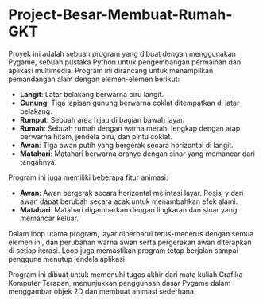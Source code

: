 # Project-Besar-Membuat-Rumah-GKT

Proyek ini adalah sebuah program yang dibuat dengan menggunakan Pygame, sebuah pustaka Python untuk pengembangan permainan dan aplikasi multimedia. Program ini dirancang untuk menampilkan pemandangan alam dengan elemen-elemen berikut:

- **Langit**: Latar belakang berwarna biru langit.
- **Gunung**: Tiga lapisan gunung berwarna coklat ditempatkan di latar belakang.
- **Rumput**: Sebuah area hijau di bagian bawah layar.
- **Rumah**: Sebuah rumah dengan warna merah, lengkap dengan atap berwarna hitam, jendela biru, dan pintu coklat.
- **Awan**: Tiga awan putih yang bergerak secara horizontal di langit.
- **Matahari**: Matahari berwarna oranye dengan sinar yang memancar dari tengahnya.

Program ini juga memiliki beberapa fitur animasi:

- **Awan**: Awan bergerak secara horizontal melintasi layar. Posisi y dari awan dapat berubah secara acak untuk menambahkan efek alami.
- **Matahari**: Matahari digambarkan dengan lingkaran dan sinar yang memancar keluar.

Dalam loop utama program, layar diperbarui terus-menerus dengan semua elemen ini, dan perubahan warna awan serta pergerakan awan diterapkan di setiap iterasi. Loop juga memastikan program tetap berjalan sampai pengguna menutup jendela aplikasi.

Program ini dibuat untuk memenuhi tugas akhir dari mata kuliah Grafika Komputer Terapan, menunjukkan penggunaan dasar Pygame dalam menggambar objek 2D dan membuat animasi sederhana.
